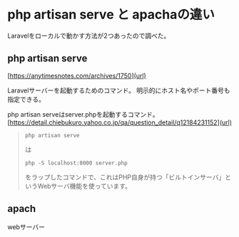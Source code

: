 # php artisan serve と apachaの違い
Laravelをローカルで動かす方法が2つあったので調べた。
## php artisan serve
[https://anytimesnotes.com/archives/1750](url)

Laravelサーバーを起動するためのコマンド。
明示的にホスト名やポート番号も指定できる。

php artisan serveはserver.phpを起動するコマンド。
[https://detail.chiebukuro.yahoo.co.jp/qa/question_detail/q12184231152](url)
> `php artisan serve`
> 
> は
> 
> `php -S localhost:8000 server.php`
> 
> をラップしたコマンドで、これはPHP自身が持つ「ビルトインサーバ」というWebサーバ機能を使っています。

## apach
webサーバー